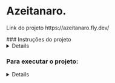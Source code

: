 # Azeitanaro.
<p>Link do projeto  https://azeitanaro.fly.dev/</p>
### Instruções do projeto


<details>
  
## Requisitos Necessários:

* Ruby 3.0.3
* PostgreSQL
* Rails 6.1.4.7

### Clone em sua máquina

```shell
git clone git@github.com:PablUoo/Azeitanaro.git
```

### Instale as dependências
```shell
cd Azeitanaro
bundle install
```

### Configure o Banco de Dados
Copie o arquivo *config/database.exemple.yml* e cole na mesma pasta, renomeando para *database.yml*
e configure seu bando de dados(Por default, estamos usando PostgreSQL).
Realize a criação do banco e execute as migrações
```shell
rails db:create
rails db:migrate
```
### Execute a aplicação
```shell
rails s
```
</details>
<!--------------------------------------------------------------------------------------------------------------------------------------------------------------------------------------------------------------->

### Para executar o projeto:

<details>

### Para Windows com WSL UBUNTU:
<details>
https://gorails.com/setup/ubuntu/22.04
  Instalar o Ubuntu windows:
  abra o terminal power_shell como adiministrador:

    ```shell
    wsl --install -d Ubuntu
    ```

  após rodar o comando acima devera reiniciar o pc
  após reiniciar abra o terminal chamado UBUNTU que tem no explorador do windows
  ou abra o power_sheel e execute:
  ```sh
    wsl ~
    exec $SHELL
  ```
  e coloque um username para a maquina ubunto e senha.
  
 autere a senha do usuario root:
 ```shell
 sudo -i
 passwd
 chmod 777 /
 ```

</details>

### Instalando o projeto no Linux ou WSL:
Instalar o git:
```sh
sudo apt-get update
sudo apt install git
sudo apt-get install git-core curl zlib1g-dev build-essential libssl-dev libreadline-dev libyaml-dev libsqlite3-dev libxml2-dev libxslt1-dev libcurl4-openssl-dev software-properties-common libffi-dev
```

Instalar o rbenv:
```sh
sudo apt-get update
sudo apt-get install git-core zlib1g-dev build-essential libssl-dev libreadline-dev libyaml-dev libsqlite3-dev sqlite3 libxml2-dev libxslt1-dev libcurl4-openssl-dev software-properties-common libffi-dev
sudo apt install -y build-essential tklib zlib1g-dev libssl-dev libffi-dev libxml2 libxml2-dev libxslt1-dev libreadline-dev
exec $SHELL 
git clone https://github.com/rbenv/rbenv.git ~/.rbenv
echo 'export PATH="$HOME/.rbenv/bin:$PATH"' >> ~/.bashrc
echo 'eval "$(rbenv init -)"' >> ~/.bashrc
exec $SHELL
git clone https://github.com/rbenv/ruby-build.git ~/.rbenv/plugins/ruby-build
echo 'export PATH="$HOME/.rbenv/plugins/ruby-build/bin:$PATH"' >> ~/.bashrc
exec $SHELL
rbenv -v
```

Instalar o Ruby:
```sh
rbenv install 3.0.3
ruby -v
rbenv global 3.0.3
```

Instalar bundler gem (gerenciador de dependências):
```sh
gem install bundler
```

Configurando Git:
```sh
git config --global color.ui true
git config --global user.name "seu nome aqui"
git config --global user.email "seuemail@example.com"
```

Gerando chaves ssh e copiando conteúdo:
```sh
ssh-keygen -t rsa -b 4096 -C "seuemail@example.com"
cat ~/.ssh/id_rsa.pub
ssh -T git@github.com
```

Instalando o Rails:
```sh
gem install rails -v 6.1.4.7
rails -v
```

Instalando o PostgreSQL:
```sh
sudo apt-get update
sudo apt install postgresql-14 libpq-dev
```

instalando o node.js:
```sh
sudo apt install nodejs
```


 altere a senha do usuario postgres:
 ```sh
 sudo passwd postgres
 ```
 ```sh
 su postgres
 psql
 ```
 dentro do postgres=# execute o comando para mudar a senha do banco de dados:
 ```sh
 \password postgres
 ```

 após essa etapa voce tera o projeto configurado basta abrir o arquive dentro 
 de config/database.yml
 e altere a senha do banco tanto no development, production, test

 ex:
 ```sh
 production:
  adapter: postgresql
  username: postgres
  password: postgres
  database: azeitanaro_production
  host: localhost
  port: 5432

development:
  adapter: postgresql
  username: postgres
  password: postgres
  database: azeitanaro_development
  host: localhost
  port: 5432

test:
  adapter: postgresql
  username: postgres
  password: postgres
  database: azeitanaro_test
  host: localhost
  port: 5432
 ```

 basta executar o start do projeto e acessar o localhost:3000:

 ```sh
 rails db:create
 passenger start
 ```

Abra seu browser e vá para o endereço `localhost:3000`


</details>

